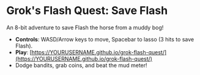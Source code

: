 # Grok's Flash Quest: Save Flash
An 8-bit adventure to save Flash the horse from a muddy bog!  
- **Controls**: WASD/Arrow keys to move, Spacebar to lasso (3 hits to save Flash).  
- **Play**: [https://YOURUSERNAME.github.io/grok-flash-quest/](https://YOURUSERNAME.github.io/grok-flash-quest/)  
- Dodge bandits, grab coins, and beat the mud meter!  

